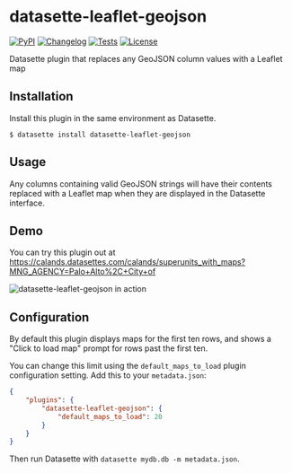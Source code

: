 # datasette-leaflet-geojson

[![PyPI](https://img.shields.io/pypi/v/datasette-leaflet-geojson.svg)](https://pypi.org/project/datasette-leaflet-geojson/)
[![Changelog](https://img.shields.io/github/v/release/simonw/datasette-leaflet-geojson?include_prereleases&label=changelog)](https://github.com/simonw/datasette-leaflet-geojson/releases)
[![Tests](https://github.com/simonw/datasette-leaflet-geojson/workflows/Test/badge.svg)](https://github.com/simonw/datasette-leaflet-geojson/actions?query=workflow%3ATest)
[![License](https://img.shields.io/badge/license-Apache%202.0-blue.svg)](https://github.com/simonw/datasette-leaflet-geojson/blob/main/LICENSE)

Datasette plugin that replaces any GeoJSON column values with a Leaflet map

## Installation

Install this plugin in the same environment as Datasette.

    $ datasette install datasette-leaflet-geojson

## Usage

Any columns containing valid GeoJSON strings will have their contents replaced with a Leaflet map when they are displayed in the Datasette interface.

## Demo

You can try this plugin out at https://calands.datasettes.com/calands/superunits_with_maps?MNG_AGENCY=Palo+Alto%2C+City+of

![datasette-leaflet-geojson in action](https://raw.github.com/simonw/datasette-leaflet-geojson/main/datasette-leaflet-geojson.png)

## Configuration

By default this plugin displays maps for the first ten rows, and shows a "Click to load map" prompt for rows past the first ten.

You can change this limit using the `default_maps_to_load` plugin configuration setting. Add this to your `metadata.json`:

```json
{
    "plugins": {
        "datasette-leaflet-geojson": {
            "default_maps_to_load": 20
        }
    }
}
```
Then run Datasette with `datasette mydb.db -m metadata.json`.